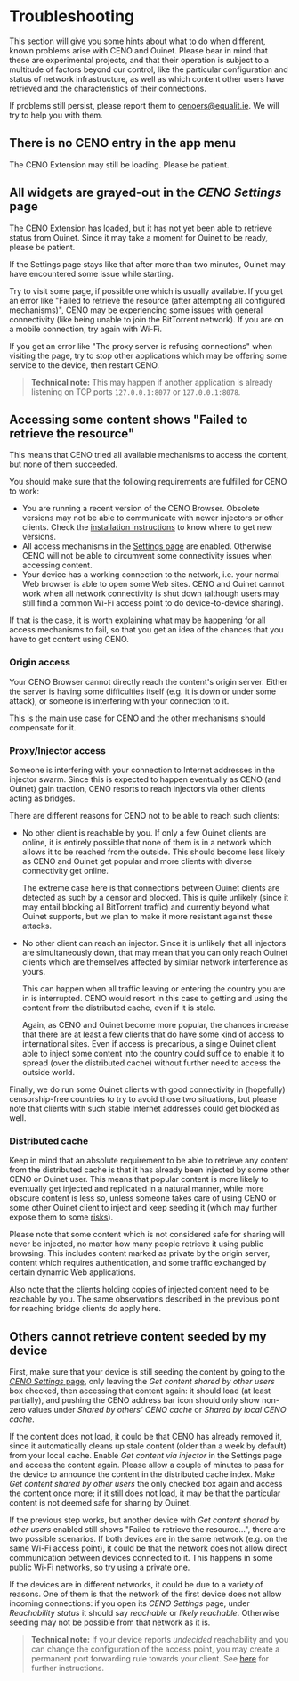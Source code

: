 # Troubleshooting

This section will give you some hints about what to do when different, known problems arise with CENO and Ouinet.  Please bear in mind that these are experimental projects, and that their operation is subject to a multitude of factors beyond our control, like the particular configuration and status of network infrastructure, as well as which content other users have retrieved and the characteristics of their connections.

If problems still persist, please report them to <cenoers@equalit.ie>.  We will try to help you with them.

## There is no CENO entry in the app menu

The CENO Extension may still be loading.  Please be patient.

## All widgets are grayed-out in the *CENO Settings* page

The CENO Extension has loaded, but it has not yet been able to retrieve status from Ouinet.  Since it may take a moment for Ouinet to be ready, please be patient.

If the Settings page stays like that after more than two minutes, Ouinet may have encountered some issue while starting.

Try to visit some page, if possible one which is usually available.  If you get an error like "Failed to retrieve the resource (after attempting all configured mechanisms)", CENO may be experiencing some issues with general connectivity (like being unable to join the BitTorrent network).  If you are on a mobile connection, try again with Wi-Fi.

If you get an error like "The proxy server is refusing connections" when visiting the page, try to stop other applications which may be offering some service to the device, then restart CENO.

> **Technical note:** This may happen if another application is already listening on TCP ports `127.0.0.1:8077` or `127.0.0.1:8078`.

## Accessing some content shows "Failed to retrieve the resource"

This means that CENO tried all available mechanisms to access the content, but none of them succeeded.

You should make sure that the following requirements are fulfilled for CENO to work:

  - You are running a recent version of the CENO Browser.  Obsolete versions may not be able to communicate with newer injectors or other clients.  Check the [installation instructions](install.md) to know where to get new versions.
  - All access mechanisms in the [Settings page](settings.md) are enabled.  Otherwise CENO will not be able to circumvent some connectivity issues when accessing content.
  - Your device has a working connection to the network, i.e. your normal Web browser is able to open some Web sites.  CENO and Ouinet cannot work when all network connectivity is shut down (although users may still find a common Wi-Fi access point to do device-to-device sharing).

If that is the case, it is worth explaining what may be happening for all access mechanisms to fail, so that you get an idea of the chances that you have to get content using CENO.

### Origin access

Your CENO Browser cannot directly reach the content's origin server.  Either the server is having some difficulties itself (e.g. it is down or under some attack), or someone is interfering with your connection to it.

This is the main use case for CENO and the other mechanisms should compensate for it.

### Proxy/Injector access

Someone is interfering with your connection to Internet addresses in the injector swarm.  Since this is expected to happen eventually as CENO (and Ouinet) gain traction, CENO resorts to reach injectors via other clients acting as bridges.

There are different reasons for CENO not to be able to reach such clients:

  - No other client is reachable by you.  If only a few Ouinet clients are online, it is entirely possible that none of them is in a network which allows it to be reached from the outside.  This should become less likely as CENO and Ouinet get popular and more clients with diverse connectivity get online.

    The extreme case here is that connections between Ouinet clients are detected as such by a censor and blocked.  This is quite unlikely (since it may entail blocking all BitTorrent traffic) and currently beyond what Ouinet supports, but we plan to make it more resistant against these attacks.

  - No other client can reach an injector.  Since it is unlikely that all injectors are simultaneously down, that may mean that you can only reach Ouinet clients which are themselves affected by similar network interference as yours.

    This can happen when all traffic leaving or entering the country you are in is interrupted.  CENO would resort in this case to getting and using the content from the distributed cache, even if it is stale.

    Again, as CENO and Ouinet become more popular, the chances increase that there are at least a few clients that do have some kind of access to international sites.  Even if access is precarious, a single Ouinet client able to inject some content into the country could suffice to enable it to spread (over the distributed cache) without further need to access the outside world.

Finally, we do run some Ouinet clients with good connectivity in (hopefully) censorship-free countries to try to avoid those two situations, but please note that clients with such stable Internet addresses could get blocked as well.

### Distributed cache

Keep in mind that an absolute requirement to be able to retrieve any content from the distributed cache is that it has already been injected by some other CENO or Ouinet user.  This means that popular content is more likely to eventually get injected and replicated in a natural manner, while more obscure content is less so, unless someone takes care of using CENO or some other Ouinet client to inject and keep seeding it (which may further expose them to some [risks](../concepts/risks.md)).

Please note that some content which is not considered safe for sharing will never be injected, no matter how many people retrieve it using public browsing.  This includes content marked as private by the origin server, content which requires authentication, and some traffic exchanged by certain dynamic Web applications.

Also note that the clients holding copies of injected content need to be reachable by you.  The same observations described in the previous point for reaching bridge clients do apply here.

## Others cannot retrieve content seeded by my device

First, make sure that your device is still seeding the content by going to the [*CENO Settings* page](settings.md), only leaving the *Get content shared by other users* box checked, then accessing that content again: it should load (at least partially), and pushing the CENO address bar icon should only show non-zero values under *Shared by others' CENO cache* or *Shared by local CENO cache*.

If the content does not load, it could be that CENO has already removed it, since it automatically cleans up stale content (older than a week by default) from your local cache.  Enable *Get content via injector* in the Settings page and access the content again.  Please allow a couple of minutes to pass for the device to announce the content in the distributed cache index.  Make *Get content shared by other users* the only checked box again and access the content once more; if it still does not load, it may be that the particular content is not deemed safe for sharing by Ouinet.

If the previous step works, but another device with *Get content shared by other users* enabled still shows "Failed to retrieve the resource…", there are two possible scenarios.  If both devices are in the same network (e.g. on the same Wi-Fi access point), it could be that the network does not allow direct communication between devices connected to it.  This happens in some public Wi-Fi networks, so try using a private one.

If the devices are in different networks, it could be due to a variety of reasons.  One of them is that the network of the first device does not allow incoming connections: if you open its *CENO Settings* page, under *Reachability status* it should say *reachable* or *likely reachable*.  Otherwise seeding may not be possible from that network as it is.

> **Technical note:** If your device reports *undecided* reachability and you can change the configuration of the access point, you may create a permanent port forwarding rule towards your client.  See [here](bridging.md) for further instructions.
